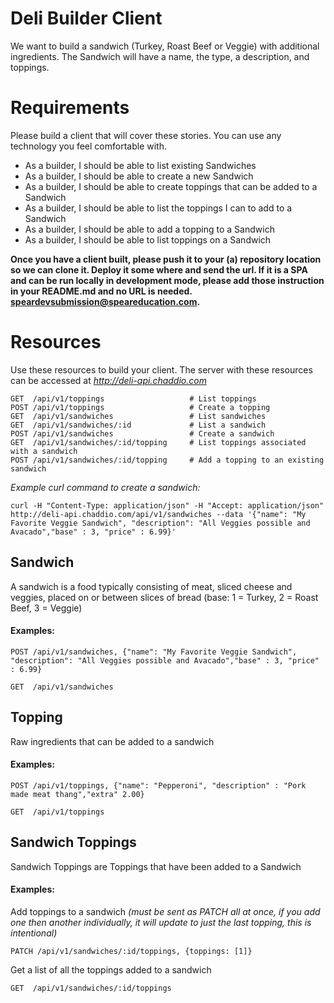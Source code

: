 # Deli Builder Client

We want to build a sandwich (Turkey, Roast Beef or Veggie) with additional ingredients.  The Sandwich will have a name, the type,
a description, and toppings.


Requirements
============

Please build a client that will cover these stories. You can use any technology
you feel comfortable with. 

  * As a builder, I should be able to list existing Sandwiches
  * As a builder, I should be able to create a new Sandwich
  * As a builder, I should be able to create toppings that can be added to a Sandwich
  * As a builder, I should be able to list the toppings I can to add to a Sandwich
  * As a builder, I should be able to add a topping to a Sandwich
  * As a builder, I should be able to list toppings on a Sandwich

**Once you have a client built, please push it to your (a) repository location so we can clone it.  Deploy it some where and send the url. If it is a SPA and can be run locally in development mode, please add those instruction in your README.md and no URL is needed. 
[speardevsubmission@speareducation.com](speardevsubmission@speareducation.com).**

Resources
=========
Use these resources to build your client.  The server with these resources can
be accessed at *http://deli-api.chaddio.com*

```
GET  /api/v1/toppings                   # List toppings
POST /api/v1/toppings                   # Create a topping
GET  /api/v1/sandwiches                 # List sandwiches
GET  /api/v1/sandwiches/:id             # List a sandwich
POST /api/v1/sandwiches                 # Create a sandwich
GET  /api/v1/sandwiches/:id/topping     # List toppings associated with a sandwich
POST /api/v1/sandwiches/:id/topping     # Add a topping to an existing sandwich
```

*Example curl command to create a sandwich:*
```
curl -H "Content-Type: application/json" -H "Accept: application/json" http://deli-api.chaddio.com/api/v1/sandwiches --data '{"name": "My Favorite Veggie Sandwich", "description": "All Veggies possible and Avacado","base" : 3, "price" : 6.99}'
```

Sandwich
---------
A sandwich is a food typically consisting of meat, sliced cheese and veggies, placed on or between slices of bread (base: 1 = Turkey, 2 = Roast Beef, 3 = Veggie)

#### Examples:
```
POST /api/v1/sandwiches, {"name": "My Favorite Veggie Sandwich", "description": "All Veggies possible and Avacado","base" : 3, "price" : 6.99}
```

```
GET  /api/v1/sandwiches
```

Topping
-------
Raw ingredients that can be added to a sandwich

#### Examples:
```
POST /api/v1/toppings, {"name": "Pepperoni", "description" : "Pork made meat thang","extra" 2.00}
```
```
GET  /api/v1/toppings
```

Sandwich Toppings
--------------
Sandwich Toppings are Toppings that have been added to a Sandwich

#### Examples:

Add toppings to a sandwich *(must be sent as PATCH all at once, if you add one then another individually, it will update to just the last topping, this is intentional)*
```
PATCH /api/v1/sandwiches/:id/toppings, {toppings: [1]}
```
Get a list of all the toppings added to a sandwich
```
GET  /api/v1/sandwiches/:id/toppings
```

